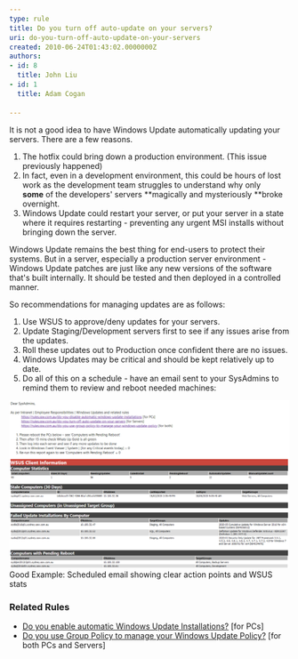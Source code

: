 ```yaml
---
type: rule
title: Do you turn off auto-update on your servers?
uri: do-you-turn-off-auto-update-on-your-servers
created: 2010-06-24T01:43:02.0000000Z
authors:
- id: 8
  title: John Liu
- id: 1
  title: Adam Cogan

---
```


It is not a good idea to have Windows Update automatically updating your servers.  There are a few reasons. <br>

 
1. The hotfix could bring down a production environment. (This issue previously happened)
2. In fact, even in a development environment, this could be hours of lost work as the development team struggles to understand why only <br>      **some** of the developers' servers **magically and mysteriously **broke overnight.
3. Windows Update could restart your server, or put your server in a state where it requires restarting - preventing any urgent MSI installs without bringing down the server.


Windows Update remains the best thing for end-users to protect their systems.  But in a server, especially a production server environment - Windows Update patches are just like any new versions of the software that's built internally.  It should be tested and then deployed in a controlled manner.

So recommendations for managing updates are as follows:

1. Use WSUS to approve/deny updates for your servers.
2. Update Staging/Development servers first to see if any issues arise from the updates.
3. Roll these updates out to Production once confident there are no issues.
4. Windows Updates may be critical and should be kept relatively up to date.
5. Do all of this on a schedule - have an email sent to your SysAdmins to remind them to review and reboot needed machines:


![](WSUSReport.png)Good Example: Scheduled email showing clear action points and WSUS stats

###  Related Rules


- [Do you enable automatic Windows Update Installations?](/_layouts/15/FIXUPREDIRECT.ASPX?WebId=3dfc0e07-e23a-4cbb-aac2-e778b71166a2&TermSetId=07da3ddf-0924-4cd2-a6d4-a4809ae20160&TermId=f5432cb4-40af-491b-8da5-33b8a80dcb0a) [for PCs]
- [Do you use Group Policy to manage your Windows Update Policy?](/_layouts/15/FIXUPREDIRECT.ASPX?WebId=3dfc0e07-e23a-4cbb-aac2-e778b71166a2&TermSetId=07da3ddf-0924-4cd2-a6d4-a4809ae20160&TermId=eb2f95c5-22c8-4568-9173-9e52e3087faf) [for both PCs and Servers]
